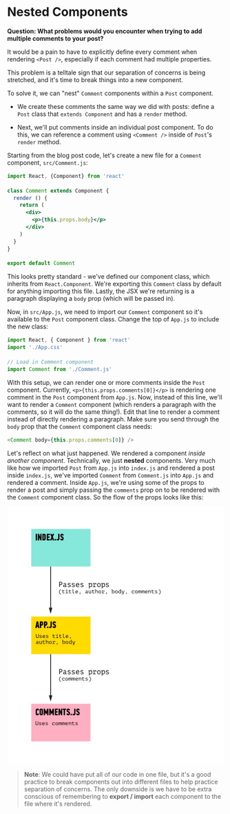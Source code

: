 # Nested Components

**Question: What problems would you encounter when trying to add multiple comments to your post?**

It would be a pain to have to explicitly define every comment when rendering `<Post />`, especially if each comment had multiple properties.

This problem is a telltale sign that our separation of concerns is being stretched, and it's time to break things into a new component.

To solve it, we can "nest" `Comment` components within a `Post` component.

* We create these comments the same way we did with posts: define a `Post` class that `extends Component` and has a `render` method.

* Next, we'll put comments inside an individual post component. To do this, we can reference a comment using `<Comment />` inside of `Post`'s `render` method.

Starting from the blog post code, let's create a new file for a `Comment` component, `src/Comment.js`:

```jsx
import React, {Component} from 'react'

class Comment extends Component {
  render () {
    return (
      <div>
        <p>{this.props.body}</p>
      </div>
    )
  }
}

export default Comment
```

This looks pretty standard - we've defined our component class, which inherits from `React.Component`. We're exporting this `Comment` class by default for anything importing this file. Lastly, the JSX we're returning is a paragraph displaying a `body` prop (which will be passed in).

Now, in `src/App.js`, we need to import our `Comment` component so it's available to the `Post` component class. Change the top of `App.js` to include the new class:

```js
import React, { Component } from 'react'
import './App.css'

// Load in Comment component
import Comment from './Comment.js'
```
With this setup, we can render one or more comments inside the `Post` component. Currently,
`<p>{this.props.comments[0]}</p>` is rendering one comment in the `Post` component from `App.js`. Now, instead of this line, we'll want to render a `Comment` component (which renders a paragraph with the comments, so it will do the same thing!). Edit that line to render a comment instead of directly rendering a paragraph.  Make sure you send through the `body` prop that the `Comment` component class needs:

```js
<Comment body={this.props.comments[0]} />
```

Let's reflect on what just happened. We rendered a component _inside another component_. Technically, we just **nested** components. Very much like how we imported `Post` from `App.js` into `index.js` and rendered a post inside `index.js`, we've imported `Comment` from `Comment.js` into `App.js` and rendered a comment. Inside `App.js`, we're using some of the props to render a post and simply passing the `comments` prop on to be rendered with the `Comment` component class. So the flow of the props looks like this:


![nested components chart](./images/nested_components_chart.jpg)


> **Note**: We could have put all of our code in one file, but it's a good practice to break components out into different files to help practice separation of concerns. The only downside is we have to be extra conscious of remembering to **export / import** each component to the file where it's rendered.

